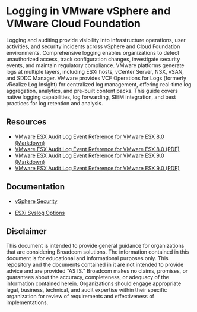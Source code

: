 # Logging in VMware vSphere and VMware Cloud Foundation

Logging and auditing provide visibility into infrastructure operations, user activities, and security incidents across vSphere and Cloud Foundation environments. Comprehensive logging enables organizations to detect unauthorized access, track configuration changes, investigate security events, and maintain regulatory compliance. VMware platforms generate logs at multiple layers, including ESXi hosts, vCenter Server, NSX, vSAN, and SDDC Manager. VMware provides VCF Operations for Logs (formerly vRealize Log Insight) for centralized log management, offering real-time log aggregation, analytics, and pre-built content packs. This guide covers native logging capabilities, log forwarding, SIEM integration, and best practices for log retention and analysis.

## Resources

- [VMware ESX Audit Log Event Reference for VMware ESX 8.0 (Markdown)](vmware-esx-audit-log-event-reference-803.md)
- [VMware ESX Audit Log Event Reference for VMware ESX 8.0 (PDF)](vmware-esx-audit-log-event-reference-803.pdf)
- [VMware ESX Audit Log Event Reference for VMware ESX 9.0 (Markdown)](vmware-esx-audit-log-event-reference-900.md)
- [VMware ESX Audit Log Event Reference for VMware ESX 9.0 (PDF)](vmware-esx-audit-log-event-reference-900.pdf)

## Documentation

- [vSphere Security](https://techdocs.broadcom.com/us/en/vmware-cis/vsphere/vsphere/8-0/vsphere-security-8-0.html)

- [ESXi Syslog Options](https://techdocs.broadcom.com/us/en/vmware-cis/vsphere/vsphere/8-0/esxi-installation-and-setup-8-0/installing-and-setting-up-esxi-install/setting-up-esxi-install/configuring-system-logging-install/esxi-syslog-options-install.html)

## Disclaimer

This document is intended to provide general guidance for organizations that are considering Broadcom solutions. The information contained in this document is for educational and informational purposes only. This  repository and the documents contained in it are not intended to provide advice and are provided “AS IS.” Broadcom makes no claims, promises, or guarantees about the accuracy, completeness, or adequacy of the information contained herein. Organizations should engage appropriate legal, business, technical, and audit expertise within their specific organization for review of requirements and effectiveness of implementations.